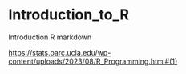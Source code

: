 # Introduction_to_R
Introduction R markdown

https://stats.oarc.ucla.edu/wp-content/uploads/2023/08/R_Programming.html#(1)
